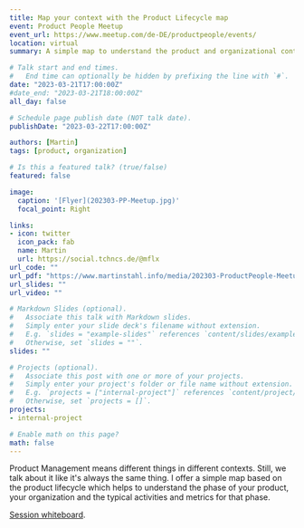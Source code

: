 ```yaml
---
title: Map your context with the Product Lifecycle map
event: Product People Meetup
event_url: https://www.meetup.com/de-DE/productpeople/events/
location: virtual	
summary: A simple map to understand the product and organizational context you are in.

# Talk start and end times.
#   End time can optionally be hidden by prefixing the line with `#`.
date: "2023-03-21T17:00:00Z"
#date_end: "2023-03-21T18:00:00Z"
all_day: false

# Schedule page publish date (NOT talk date).
publishDate: "2023-03-22T17:00:00Z"

authors: [Martin]
tags: [product, organization]

# Is this a featured talk? (true/false)
featured: false

image:
  caption: '[Flyer](202303-PP-Meetup.jpg)'
  focal_point: Right

links:
- icon: twitter
  icon_pack: fab
  name: Martin
  url: https://social.tchncs.de/@mflx
url_code: ""
url_pdf: "https://www.martinstahl.info/media/202303-ProductPeople-Meetup-Lifecycles.pdf"
url_slides: ""
url_video: ""

# Markdown Slides (optional).
#   Associate this talk with Markdown slides.
#   Simply enter your slide deck's filename without extension.
#   E.g. `slides = "example-slides"` references `content/slides/example-slides.md`.
#   Otherwise, set `slides = ""`.
slides: ""

# Projects (optional).
#   Associate this post with one or more of your projects.
#   Simply enter your project's folder or file name without extension.
#   E.g. `projects = ["internal-project"]` references `content/project/deep-learning/index.md`.
#   Otherwise, set `projects = []`.
projects:
- internal-project

# Enable math on this page?
math: false
---
```


Product Management means different things in different contexts. Still, we talk about it like it's always the same thing. I offer a simple map based on the product lifecycle which helps to understand the phase of your product, your organization and the typical activities and metrics for that phase.

[Session whiteboard](https://www.martinstahl.info/media/202303-ProductPeople-Meetup-Lifecycles.pdf).


